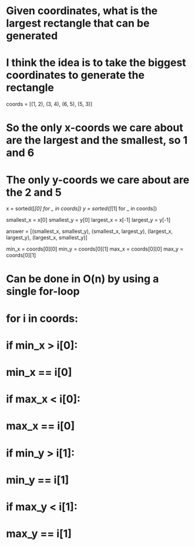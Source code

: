 # Given coordinates, what is the largest rectangle that can be generated
# I think the idea is to take the biggest coordinates to generate the rectangle

coords = [(1, 2), (3, 4), (6, 5), (5, 3)]


# So the only x-coords we care about are the largest and the smallest, so 1 and 6
# The only y-coords we care about are the 2 and 5

x = sorted([_[0] for _ in coords])
y = sorted([_[1] for _ in coords])

smallest_x = x[0]
smallest_y = y[0]
largest_x = x[-1]
largest_y = y[-1]

answer = [(smallest_x, smallest_y), (smallest_x, largest_y), (largest_x, largest_y), (largest_x, smallest_y)]

min_x = coords[0][0]
min_y = coords[0][1]
max_x = coords[0][0]
max_y = coords[0][1]

# Can be done in O(n) by using a single for-loop
# for i in coords:
#     if min_x > i[0]:
#         min_x == i[0]
#     if max_x < i[0]:
#         max_x == i[0]
#     if min_y > i[1]:
#         min_y == i[1]
#     if max_y < i[1]:
#         max_y == i[1]
